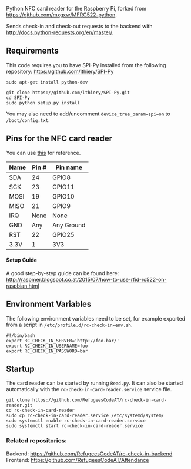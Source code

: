 Python NFC card reader for the Raspberry Pi, forked from https://github.com/mxgxw/MFRC522-python.

Sends check-in and check-out requests to the backend with http://docs.python-requests.org/en/master/.

## Requirements
This code requires you to have SPI-Py installed from the following repository:
https://github.com/lthiery/SPI-Py

```
sudo apt-get install python-dev

git clone https://github.com/lthiery/SPI-Py.git
cd SPI-Py
sudo python setup.py install
```

You may also need to add/uncomment `device_tree_param=spi=on` to `/boot/config.txt`.

## Pins for the NFC card reader
You can use [this](https://www.raspberrypi.org/documentation/usage/gpio-plus-and-raspi2/README.md) for reference.

| Name | Pin # | Pin name   |
|------|-------|------------|
| SDA  | 24    | GPIO8      |
| SCK  | 23    | GPIO11     |
| MOSI | 19    | GPIO10     |
| MISO | 21    | GPIO9      |
| IRQ  | None  | None       |
| GND  | Any   | Any Ground |
| RST  | 22    | GPIO25     |
| 3.3V | 1     | 3V3        |

#### Setup Guide

A good step-by-step guide can be found here:
http://raspmer.blogspot.co.at/2015/07/how-to-use-rfid-rc522-on-raspbian.html

## Environment Variables

The following environment variables need to be set, for example exported from a script in `/etc/profile.d/rc-check-in-env.sh`.
```
#!/bin/bash
export RC_CHECK_IN_SERVER='http://foo.bar/'
export RC_CHECK_IN_USERNAME=foo
export RC_CHECK_IN_PASSWORD=bar
```
## Startup

The card reader can be started by running `Read.py`. It can also be started automatically with the `rc-check-in-card-reader.service` service file.

```
git clone https://github.com/RefugeesCodeAT/rc-check-in-card-reader.git
cd rc-check-in-card-reader
sudo cp rc-check-in-card-reader.service /etc/systemd/system/
sudo systemctl enable rc-check-in-card-reader.service
sudo systemctl start rc-check-in-card-reader.service
```

### Related repositories:

Backend: https://github.com/RefugeesCodeAT/rc-check-in-backend  
Frontend: https://github.com/RefugeesCodeAT/Attendance

